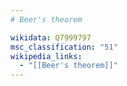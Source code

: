 ```yaml
---
# Beer's theorem

wikidata: Q7999797
msc_classification: "51"
wikipedia_links:
  - "[[Beer's theorem]]"
---
```

